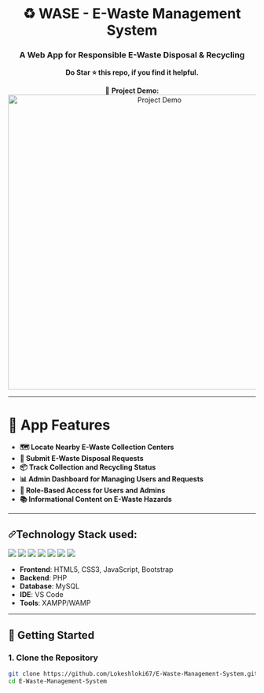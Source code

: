 <div align="center">
  
# ♻️ WASE - E-Waste Management System
</div>

<h3 align="center"><b>A Web App for Responsible E-Waste Disposal & Recycling</b></h3>
<p align="center"><b>Do Star ⭐ this repo, if you find it helpful.</b></p>

<div align="center">

🎥 <b>Project Demo:</b>  
<a href="https://github.com/Lokeshloki67/E-Waste-Management-System/blob/main/Screen%20Recording%202025-04-09%20122916.mp4">
  <img src="https://img.youtube.com/vi/none/0.jpg" alt="Project Demo" width="600"/>
</a>

</div>

---

# 🌟 App Features

<ul>
  <li><strong>🗺️ Locate Nearby E-Waste Collection Centers</strong></li>
  <li><strong>📝 Submit E-Waste Disposal Requests</strong></li>
  <li><strong>📦 Track Collection and Recycling Status</strong></li>
  <li><strong>📊 Admin Dashboard for Managing Users and Requests</strong></li>
  <li><strong>🔐 Role-Based Access for Users and Admins</strong></li>
  <li><strong>📚 Informational Content on E-Waste Hazards</strong></li>
</ul>

---

<h2><a id="user-content-technology-stack-used" class="anchor" aria-hidden="true" href="#technology-stack-used"><svg class="octicon octicon-link" viewBox="0 0 16 16" version="1.1" width="16" height="16" aria-hidden="true"><path fill-rule="evenodd" d="M7.775 3.275a.75.75 0 001.06 1.06l1.25-1.25a2 2 0 112.83 2.83l-2.5 2.5a2 2 0 01-2.83 0 .75.75 0 00-1.06 1.06 3.5 3.5 0 004.95 0l2.5-2.5a3.5 3.5 0 00-4.95-4.95l-1.25 1.25zm-4.69 9.64a2 2 0 010-2.83l2.5-2.5a2 2 0 012.83 0 .75.75 0 001.06-1.06 3.5 3.5 0 00-4.95 0l-2.5 2.5a3.5 3.5 0 004.95 4.95l1.25-1.25a.75.75 0 00-1.06-1.06l-1.25 1.25a2 2 0 01-2.83 0z"></path></svg></a>Technology Stack used:</h2>

<p>
  <img src="https://img.shields.io/badge/HTML5-E34F26?style=for-the-badge&logo=html5&logoColor=white"/>
  <img src="https://img.shields.io/badge/CSS3-1572B6?style=for-the-badge&logo=css3&logoColor=white"/>
  <img src="https://img.shields.io/badge/JavaScript-F0DB4F?style=for-the-badge&logo=javascript&logoColor=black"/>
  <img src="https://img.shields.io/badge/Bootstrap-563D7C?style=for-the-badge&logo=bootstrap&logoColor=white"/>
  <img src="https://img.shields.io/badge/PHP-777BB4?style=for-the-badge&logo=php&logoColor=white"/>
  <img src="https://img.shields.io/badge/MySQL-00758F?style=for-the-badge&logo=mysql&logoColor=white"/>
  <img src="https://img.shields.io/badge/XAMPP-FB7A24?style=for-the-badge&logo=xampp&logoColor=white"/>
</p>

<ul>
  <li><strong>Frontend</strong>: HTML5, CSS3, JavaScript, Bootstrap</li>
  <li><strong>Backend</strong>: PHP</li>
  <li><strong>Database</strong>: MySQL</li>
  <li><strong>IDE</strong>: VS Code</li>
  <li><strong>Tools</strong>: XAMPP/WAMP</li>
</ul>

---

## 🚀 Getting Started

### 1. Clone the Repository

```bash
git clone https://github.com/Lokeshloki67/E-Waste-Management-System.git
cd E-Waste-Management-System
